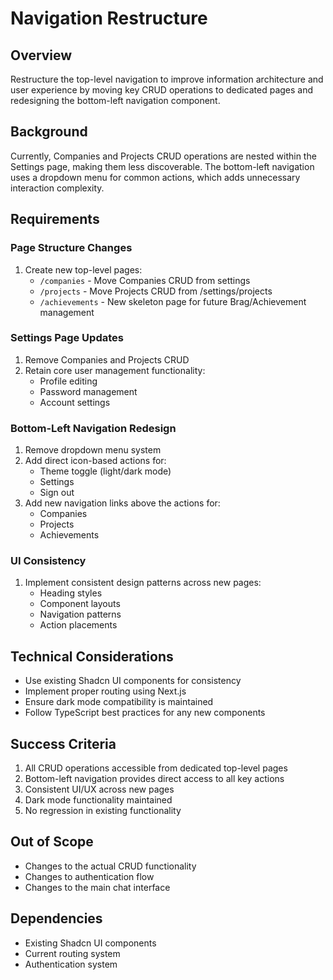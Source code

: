 # Navigation Restructure

## Overview
Restructure the top-level navigation to improve information architecture and user experience by moving key CRUD operations to dedicated pages and redesigning the bottom-left navigation component.

## Background
Currently, Companies and Projects CRUD operations are nested within the Settings page, making them less discoverable. The bottom-left navigation uses a dropdown menu for common actions, which adds unnecessary interaction complexity.

## Requirements

### Page Structure Changes
1. Create new top-level pages:
   - `/companies` - Move Companies CRUD from settings
   - `/projects` - Move Projects CRUD from /settings/projects
   - `/achievements` - New skeleton page for future Brag/Achievement management

### Settings Page Updates
1. Remove Companies and Projects CRUD
2. Retain core user management functionality:
   - Profile editing
   - Password management
   - Account settings

### Bottom-Left Navigation Redesign
1. Remove dropdown menu system
2. Add direct icon-based actions for:
   - Theme toggle (light/dark mode)
   - Settings
   - Sign out
3. Add new navigation links above the actions for:
   - Companies
   - Projects
   - Achievements

### UI Consistency
1. Implement consistent design patterns across new pages:
   - Heading styles
   - Component layouts
   - Navigation patterns
   - Action placements

## Technical Considerations
- Use existing Shadcn UI components for consistency
- Implement proper routing using Next.js
- Ensure dark mode compatibility is maintained
- Follow TypeScript best practices for any new components

## Success Criteria
1. All CRUD operations accessible from dedicated top-level pages
2. Bottom-left navigation provides direct access to all key actions
3. Consistent UI/UX across new pages
4. Dark mode functionality maintained
5. No regression in existing functionality

## Out of Scope
- Changes to the actual CRUD functionality
- Changes to authentication flow
- Changes to the main chat interface

## Dependencies
- Existing Shadcn UI components
- Current routing system
- Authentication system
